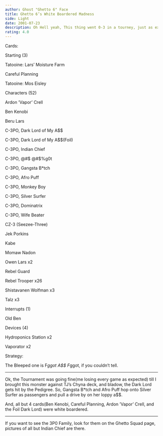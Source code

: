 ```yaml
---
author: Ghost "Ghetto 6" Face
title: Ghetto 6’s White Boardered Madness
side: Light
date: 2001-07-23
description: Oh Hell yeah, This thing went 0-3 in a tourney, just as expected of a deck with 52 chars, half of them being rebel troopers.
rating: 4.0
---
```

Cards: 

Starting (3)
Tatooine: Lars’ Moisture Farm 
Careful Planning
Tatooine: Mos Eisley 

Characters (52)
Ardon ’Vapor’ Crell
Ben Kenobi
Beru Lars 
C-3PO, Dark Lord of My A$$
C-3PO, Dark Lord of My A$$(Foil)
C-3PO, Indian Chief
C-3PO, @#$%g0t A$$ @#$%g0t
C-3PO, Gangsta B*tch
C-3PO, Afro Puff
C-3PO, Monkey Boy
C-3PO, Silver Surfer
C-3PO, Dominatrix
C-3PO, Wife Beater
CZ-3 (Seezee-Three) 
Jek Porkins 
Kabe 
Momaw Nadon 
Owen Lars  x2
Rebel Guard 
Rebel Trooper  x26
Shistavanen Wolfman  x3
Talz  x3

Interrupts (1)
Old Ben 

Devices (4)
Hydroponics Station  x2
Vaporator  x2


Strategy: 

The Bleeped one is F*ggot A$$ F*ggot, if you couldn’t tell.
****************************************
Ok, the Tournament was going fine(me losing every game as expected) till I brought this monster against TJ’s Chyna deck, and bladow, the Dark Lord gets hit by the Pedigree.  So, Gangsta B*tch and Afro Puff hop onto Silver Surfer as passengers and pull a drive by on her loppy a$$.  
And, all but 4 cards(Ben Kenobi, Careful Planning, Ardon ’Vapor’ Crell, and the Foil Dark Lord) were white boardered. 
***************************************
If you want to see the 3P0 Family, look for them on the Ghetto Squad page, pictures of all but Indian Chief are there. 